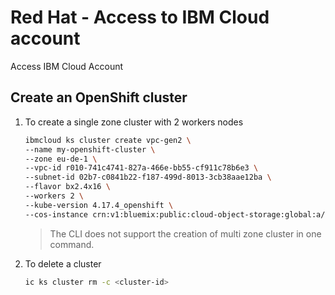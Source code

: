 # Red Hat - Access to IBM Cloud account

Access IBM Cloud Account

## Create an OpenShift cluster

1. To create a single zone cluster with 2 workers nodes

    ```sh
    ibmcloud ks cluster create vpc-gen2 \
    --name my-openshift-cluster \
    --zone eu-de-1 \
    --vpc-id r010-741c4741-827a-466e-bb55-cf911c78b6e3 \
    --subnet-id 02b7-c0841b22-f187-499d-8013-3cb38aae12ba \
    --flavor bx2.4x16 \
    --workers 2 \
    --kube-version 4.17.4_openshift \
    --cos-instance crn:v1:bluemix:public:cloud-object-storage:global:a/8361e44f30ef4519bf3272a50c2008b6:ee7986d3-f9ab-404c-a880-2763ea3ce29c::
    ```

    > The CLI does not support the creation of multi zone cluster in one command.

1. To delete a cluster

    ```sh
    ic ks cluster rm -c <cluster-id>
    ```
